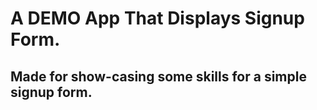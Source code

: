 # A DEMO App That Displays Signup Form.
## Made for show-casing some skills for a simple signup form.
